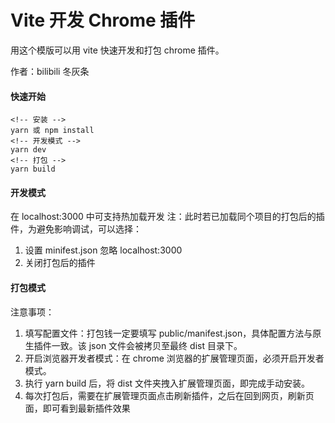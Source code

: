 # Vite 开发 Chrome 插件

用这个模版可以用 vite 快速开发和打包 chrome 插件。

作者：bilibili 冬灰条

#### 快速开始

```
<!-- 安装 -->
yarn 或 npm install
<!-- 开发模式 -->
yarn dev
<!-- 打包 -->
yarn build
````
#### 开发模式
在 localhost:3000 中可支持热加载开发
注：此时若已加载同个项目的打包后的插件，为避免影响调试，可以选择：
 1. 设置 minifest.json 忽略 localhost:3000
 2. 关闭打包后的插件

#### 打包模式
注意事项：
1. 填写配置文件：打包钱一定要填写 public/manifest.json，具体配置方法与原生插件一致。该 json 文件会被拷贝至最终 dist 目录下。
2. 开启浏览器开发者模式：在 chrome 浏览器的扩展管理页面，必须开启开发者模式。
3. 执行 yarn build 后，将 dist 文件夹拽入扩展管理页面，即完成手动安装。
4. 每次打包后，需要在扩展管理页面点击刷新插件，之后在回到网页，刷新页面，即可看到最新插件效果
